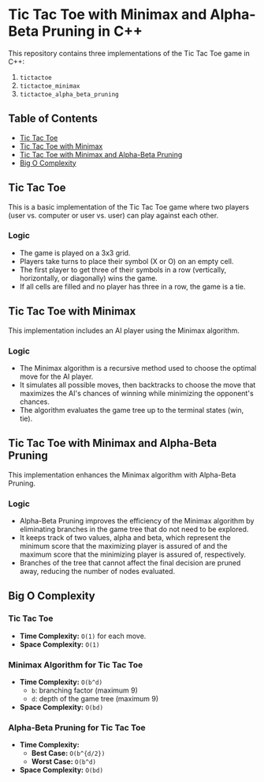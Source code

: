 # Tic Tac Toe with Minimax and Alpha-Beta Pruning in C++

This repository contains three implementations of the Tic Tac Toe game in C++:
1. `tictactoe`
2. `tictactoe_minimax`
3. `tictactoe_alpha_beta_pruning`

## Table of Contents
- [Tic Tac Toe](#tic-tac-toe)
- [Tic Tac Toe with Minimax](#tictactoe_minimax)
- [Tic Tac Toe with Minimax and Alpha-Beta Pruning](#tictactoe_alpha_beta_pruning)
- [Big O Complexity](#big-o-complexity)

## Tic Tac Toe
This is a basic implementation of the Tic Tac Toe game where two players (user vs. computer or user vs. user) can play against each other.

### Logic
- The game is played on a 3x3 grid.
- Players take turns to place their symbol (X or O) on an empty cell.
- The first player to get three of their symbols in a row (vertically, horizontally, or diagonally) wins the game.
- If all cells are filled and no player has three in a row, the game is a tie.

## Tic Tac Toe with Minimax
This implementation includes an AI player using the Minimax algorithm.

### Logic
- The Minimax algorithm is a recursive method used to choose the optimal move for the AI player.
- It simulates all possible moves, then backtracks to choose the move that maximizes the AI's chances of winning while minimizing the opponent's chances.
- The algorithm evaluates the game tree up to the terminal states (win, tie).

## Tic Tac Toe with Minimax and Alpha-Beta Pruning
This implementation enhances the Minimax algorithm with Alpha-Beta Pruning.

### Logic
- Alpha-Beta Pruning improves the efficiency of the Minimax algorithm by eliminating branches in the game tree that do not need to be explored.
- It keeps track of two values, alpha and beta, which represent the minimum score that the maximizing player is assured of and the maximum score that the minimizing player is assured of, respectively.
- Branches of the tree that cannot affect the final decision are pruned away, reducing the number of nodes evaluated.

## Big O Complexity

### Tic Tac Toe
- **Time Complexity:** `O(1)` for each move.
- **Space Complexity:** `O(1)`

### Minimax Algorithm for Tic Tac Toe
- **Time Complexity:** `O(b^d)`
  - `b`: branching factor (maximum 9)
  - `d`: depth of the game tree (maximum 9)
- **Space Complexity:** `O(bd)`

### Alpha-Beta Pruning for Tic Tac Toe
- **Time Complexity:**
  - **Best Case:** `O(b^{d/2})`
  - **Worst Case:** `O(b^d)`
- **Space Complexity:** `O(bd)`

